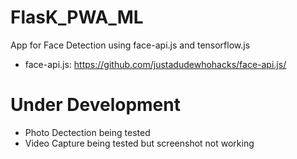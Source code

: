 # FlasK_PWA_ML
App for Face Detection using face-api.js and tensorflow.js
- face-api.js: https://github.com/justadudewhohacks/face-api.js/
# Under Development
 - Photo Dectection being tested
 - Video Capture being tested but screenshot not working

